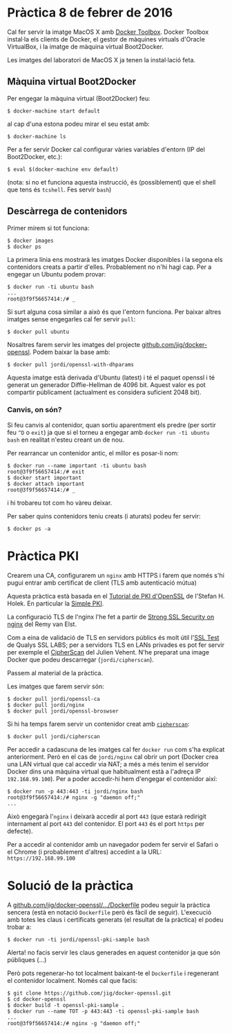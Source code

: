 # Pràctica 8 de febrer de 2016

Cal fer servir la imatge MacOS X amb [Docker Toolbox](https://www.docker.com/products/docker-toolbox).
Docker Toolbox instal·la els clients de Docker, el gestor de màquines virtuals d'Oracle VirtualBox, i 
la imatge de màquina virtual Boot2Docker.

Les imatges del laboratori de MacOS X ja tenen la instal·lació feta.

## Màquina virtual Boot2Docker

Per engegar la màquina virtual (Boot2Docker) feu:

```
$ docker-machine start default
```

al cap d'una estona podeu mirar el seu estat amb:

```
$ docker-machine ls
```

Per a fer servir Docker cal configurar vàries variables d'entorn (IP del Boot2Docker, etc.):

```
$ eval $(docker-machine env default)
```

(nota: si no et funciona aquesta instrucció, és (possiblement) que el shell que tens és `tcshell`. Fes servir `bash`)

## Descàrrega de contenidors

Primer mirem si tot funciona:

```
$ docker images
$ docker ps
```

La primera línia ens mostrarà les imatges Docker disponibles i la segona els contenidors creats a partir d'elles.
Probablement no n'hi hagi cap. Per a engegar un Ubuntu podem provar:

```
$ docker run -ti ubuntu bash
...
root@3f9f56657414:/# _ 
```

Si surt alguna cosa similar a això és que l'entorn funciona. Per baixar altres imatges sense engegarles cal fer servir `pull`:

```
$ docker pull ubuntu
```

Nosaltres farem servir les imatges del projecte [github.com/jig/docker-openssl](https://github.com/jig/docker-openssl). 
Podem baixar la base amb:
 
```
$ docker pull jordi/openssl-with-dhparams
```

Aquesta imatge està derivada d'Ubuntu (latest) i té el paquet openssl i té generat un generador Diffie-Hellman 
de 4096 bit. Aquest valor es pot compartir públicament (actualment es considera suficient 2048 bit).

### Canvis, on són?

Si feu canvis al contenidor, quan sortiu aparentment els predre (per sortir feu `^D` o `exit`) ja que si 
el torneu a engegar amb `docker run -ti ubuntu bash` en realitat n'esteu creant un de nou.

Per rearrancar un contenidor antic, el millor es posar-li nom:

```
$ docker run --name important -ti ubuntu bash
root@3f9f56657414:/# exit
$ docker start important
$ docker attach important
root@3f9f56657414:/# _
```

i hi trobareu tot com ho vàreu deixar.

Per saber quins contenidors teniu creats (i aturats) podeu fer servir:

```
$ docker ps -a
```

# Pràctica PKI

Crearem una CA, configurarem un `nginx` amb HTTPS i farem que només s'hi pugui entrar amb certificat 
de client (TLS amb autenticació mútua)

Aquesta pràctica està basada en el [Tutorial de PKI d'OpenSSL](https://pki-tutorial.readthedocs.org)
de l'Stefan H. Holek. En particular la [Simple PKI](https://pki-tutorial.readthedocs.org/en/latest/simple/).

La configuració TLS de l'nginx l'he fet a partir de [Strong SSL Security on nginx](https://raymii.org/s/tutorials/Strong_SSL_Security_On_nginx.html)
del Remy van Elst.

Com a eina de validació de TLS en servidors públics és molt útil l'[SSL Test](https://www.ssllabs.com/ssltest/) de Qualys SSL LABS; per a servidors TLS en LANs privades es pot fer servir per exemple el [CipherScan](https://github.com/jvehent/cipherscan) del Julien Vehent. N'he preparat una image Docker que podeu descarregar (`jordi/cipherscan`).

Passem al material de la pràctica.

Les imatges que farem servir són:
 
```
$ docker pull jordi/openssl-ca
$ docker pull jordi/nginx
$ docker pull jordi/openssl-broswser
```

Si hi ha temps farem servir un contenidor creat amb [`cipherscan`](https://github.com/jvehent/cipherscan):

```
$ docker pull jordi/cipherscan
```

Per accedir a cadascuna de les imatges cal fer `docker run` com s'ha explicat anteriorment.
Però en el cas de `jordi/nginx` cal obrir un port (Docker crea una LAN virtual que cal accedir via NAT; 
a més a més tenim el servidor Docker dins una màquina virtual que habitualment està a l'adreça 
IP `192.168.99.100`). Per a poder accedir-hi hem d'engegar el contenidor així:

```
$ docker run -p 443:443 -ti jordi/nginx bash
root@3f9f56657414:/# nginx -g "daemon off;"
...
```

Això engegarà l'`nginx` i deixarà accedir al port `443` (que estarà redirigit internament al port 
`443` del contenidor. El port `443` és el port `https` per defecte).

Per a accedir al contenidor amb un navegador podem fer servir el Safari o el Chrome 
(i probablement d'altres) accedint a la URL: `https://192.168.99.100`

# Solució de la pràctica

A [github.com/jig/docker-openssl/.../Dockerfile](https://github.com/jig/docker-openssl/blob/master/Dockerfile) podeu seguir la pràctica sencera
(està en notació `Dockerfile` però és fàcil de seguir). L'execució amb totes les claus i certificats generats (el resultat de la pràctica) el podeu trobar a:

```
$ docker run -ti jordi/openssl-pki-sample bash
```

Alerta! no facis servir les claus generades en aquest contenidor ja que són públiques (...)

Però pots regenerar-ho tot localment baixant-te el `Dockerfile` i regenerant el contenidor localment. Només cal que facis:

```
$ git clone https://github.com/jig/docker-openssl.git
$ cd docker-openssl
$ docker build -t openssl-pki-sample .
$ docker run --name TOT -p 443:443 -ti openssl-pki-sample bash
...
root@3f9f56657414:/# nginx -g "daemon off;"
```
